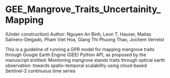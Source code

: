 # GEE_Mangrove_Traits_Uncertainity_Mapping

(Under construction)
Author: Nguyen An Binh, Leon T. Hauser, Matías Salinero-Delgado, Pham Viet Hoa, Giang Thi Phuong Thao, Jochem Verrelst

This is a guideline of running a GPR model for mapping mangrove traits through Google Earth Engine (GEE) Python API, as proposed by the manuscript entitled: Monitoring mangrove stands traits through optical earth observation: towards spatio-temporal scalability using cloud-based Sentinel-2 continuous time series
